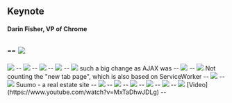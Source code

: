 
## Keynote
#### Darin Fisher, VP of Chrome
--
<img src="assets/1_keynote/1.png">
--
<img src="assets/1_keynote/2.png">
--
<img src="assets/1_keynote/3.png">
--
<img src="assets/1_keynote/4.png">
--
<img src="assets/1_keynote/5.png">
--
<img src="assets/1_keynote/6.png">
such a big change as AJAX was
--
<img src="assets/1_keynote/7.png">
--
<img src="assets/1_keynote/8.png">
Not counting the "new tab page", which is also based on ServiceWorker
--
<img src="assets/1_keynote/9.png">
--
<img src="assets/1_keynote/10.png">
Suumo - a real estate site
--
<img src="assets/1_keynote/11.png">
--
<img src="assets/1_keynote/12.png">
--
<img src="assets/1_keynote/13.png">
--
<img src="assets/1_keynote/14.png">
--
<img src="assets/1_keynote/15.png">
--
<img src="assets/1_keynote/16.png">
[Video](https://www.youtube.com/watch?v=MxTaDhwJDLg)
--
<iframe class="stretch" data-src="https://www.youtube.com/embed/MxTaDhwJDLg" height="100%" width="100%" frameborder="0" allowfullscreen></iframe>
--
<img src="assets/1_keynote/17.png">

---

## Developing for Billions
#### Tal Oppenheimer
--
<img src="assets/2_devforb/1.png">
--
<img src="assets/2_devforb/2.png">
--
<img src="assets/2_devforb/3.png">
--
<img src="assets/2_devforb/4.png">
--
<img src="assets/2_devforb/5.png">
--
<img src="assets/2_devforb/6.png">
--
<img src="assets/2_devforb/7.png">
--
<img src="assets/2_devforb/8.png">
--
<img src="assets/2_devforb/9.png">

---
## Progressive Web Apps
#### Alex Russell
--
<img src="assets/3_progwa/1.png">
--
<img src="assets/3_progwa/2.png">
--
<img src="assets/3_progwa/3.png">
--
<img src="assets/3_progwa/4.png">
--
<img src="assets/3_progwa/5.png">
--
<img src="assets/3_progwa/6.png">
--
<img src="assets/3_progwa/7.png">
--
<img src="assets/3_progwa/8.png">
--
<img src="assets/3_progwa/9.png">
--
<img src="assets/3_progwa/10.png">
--
<img src="assets/3_progwa/11.png">
--
<img src="assets/3_progwa/12.png">

---

## Deploying HTTPS: The Green Lock and Beyond
#### Emily Stark
--
- HTTPS is the baseline now
- Content Security Policy
--
<img src="assets/4_https/1.png">
--
<img src="assets/4_https/1.png">

---

## Instant Loading with Service&nbsp;Workers
#### Jeff Posnick
--
<img src="assets/5_swload/1.png">
--
<img src="assets/5_swload/2.png">
--
<img src="assets/5_swload/3.png">
--
<img src="assets/5_swload/4.png">
--
<img src="assets/5_swload/5.png">
--
<img src="assets/5_swload/6.png">
--
<img src="assets/5_swload/7.png">
--
<img src="assets/5_swload/8.png">
--
<img src="assets/5_swload/9.png">
--
<img src="assets/5_swload/10.png">
--
<img src="assets/5_swload/11.png">
--
<img src="assets/5_swload/12.png">
--
<img src="assets/5_swload/13.png">
--
<img src="assets/5_swload/14.png">
--
<img src="assets/5_swload/15.png">
--
<img src="assets/5_swload/16.png">
--
<img src="assets/5_swload/17.png">
--
<img src="assets/5_swload/18.png">

---

## Increase Engagement with Web Push Notifications
#### Owen Campbell-Moore
--
<iframe class="stretch" data-src="https://www.youtube.com/embed/M9ZloWtMsSM" height="100%" width="100%" frameborder="0" allowfullscreen></iframe>
--
<img src="assets/6_push/1.png">
--
<img src="assets/6_push/2.png">
--
<img src="assets/6_push/3.png">
--
<img src="assets/6_push/4.png">
--
<img src="assets/6_push/5.png">
--
<img src="assets/6_push/6.png">
--
<img src="assets/6_push/7.png">
--
<img src="assets/6_push/8.png">
--
<img src="assets/6_push/9.png">
--
<img src="assets/6_push/10.png">
--
<img src="assets/6_push/11.png">
--
<img src="assets/6_push/12.png">
--
<img src="assets/6_push/13.png">
--
<img src="assets/6_push/14.png">
--
<img src="assets/6_push/15.png">

---

## Engaging with the Real World: Web Bluetooth and Physical Web
#### Scott Jenson & Vincent Scheib
--
<img src="assets/7_phys/1.png">
--
<img src="assets/7_phys/2.png">
--
<img src="assets/7_phys/3.png">
--
<img src="assets/7_phys/4.png">
--
<img src="assets/7_phys/5.png">
--
<img src="assets/7_phys/6.png">
--
<img src="assets/7_phys/7a.png">
--
<img src="assets/7_phys/7b.png">
--
<img src="assets/7_phys/8.png">
--
<img src="assets/7_phys/9.png">
--
<img src="assets/7_phys/10.png">
--
<img src="assets/7_phys/11.png">
--
<img src="assets/7_phys/12.png">

---

## Asking for Permission: respectful, opinionated UI
#### Elisabeth Morant
--
<img src="assets/8_permissions/1.png">
--
<img src="assets/8_permissions/2.png">
--
<img src="assets/8_permissions/3.png">
--
<img src="assets/8_permissions/4.png">
--
<img src="assets/8_permissions/5.png">
--
<img src="assets/8_permissions/6.png">

---

## Polymer - State of the Union
#### Taylor Savage
--
<img src="assets/9_polymer/1.png">
--
<img src="assets/9_polymer/2.png">

---

## Building Progressive Web Apps with Polymer
#### Rob Dodson
--
<img src="assets/10_polymer2/1.png">
--
<img src="assets/10_polymer2/2.png">
--
<img src="assets/10_polymer2/3.png">

---

## Accessibility
#### Alice Boxhall & Laura Palmaro
--
<img src="assets/11_accessibility/1.png">
--
<img src="assets/11_accessibility/2.png">
--
<img src="assets/11_accessibility/3.png">

---

## DevTools in 2015: Authoring to the max
#### Paul Bakaus
--
<img src="assets/12_devtools/1.png">
--
<img src="assets/12_devtools/2.png">
--
<img src="assets/12_devtools/3.png">
--
- Reorganized tabs and context menus
- More appealing to designers
- Color pickers
- Mobile first
- New device mode
- Device chrome is shown
- Better support for animations

---

## Introduction to RAIL
#### Paul Irish & Paul Lewis
--
<img src="assets/13_railintro/1.png">
--
<img src="assets/13_railintro/2.png">
--
<img src="assets/13_railintro/3.png">
--
<img src="assets/13_railintro/4.png">
--
<img src="assets/13_railintro/5.png">
--
<img src="assets/13_railintro/6.png">
--
<img src="assets/13_railintro/7.png">
--
<img src="assets/13_railintro/8.png">
--
<img src="assets/13_railintro/9.png">
--
<img src="assets/13_railintro/10.png">


---

## RAIL in the real world
#### Paul Lewis
--
<img src="assets/14_railreal/1.png">
--
<img src="assets/14_railreal/2.png">
--
<img src="assets/14_railreal/3.png">
--
<img src="assets/14_railreal/4.png">
--
<img src="assets/14_railreal/5.png">
--
<img src="assets/14_railreal/6.png">
--
<img src="assets/14_railreal/7.png">
--
<img src="assets/14_railreal/8.png">
--
<img src="assets/14_railreal/9.png">
--
<img src="assets/14_railreal/10.png">
--
<img src="assets/14_railreal/11.png">

---

## Owning your performance: RAIL
#### Paul Irish
--
<img src="assets/15_railperf/1.png">
--
<img src="assets/15_railperf/2.png">
--
<img src="assets/15_railperf/3.png">
--
<img src="assets/15_railperf/4.png">
--
<img src="assets/15_railperf/5.png">

---

## V8 Performance from the Driver's Seat
#### Seth Thompson
--
<img src="assets/16_v8/1.png">
--
<img src="assets/16_v8/2.png">
--
<img src="assets/16_v8/3.png">
--
<img src="assets/16_v8/4.png">
--
<img src="assets/16_v8/5.png">
--
<img src="assets/16_v8/6.png">
--
<img src="assets/16_v8/7.png">
--
<img src="assets/16_v8/8.png">
--
<img src="assets/16_v8/9.png">
--
<img src="assets/16_v8/10.png">
--
<img src="assets/16_v8/11.png">
--
<img src="assets/16_v8/12.png">
--
<img src="assets/16_v8/13.png">
--
<img src="assets/16_v8/14.png">

---

## Quantify and improve real-world RAIL
#### Ilya Grigorik
--
<img src="assets/17_improverail/1.png">
--
<img src="assets/17_improverail/2.png">
--
<img src="assets/17_improverail/3.png">
--
<img src="assets/17_improverail/4.png">
--
<img src="assets/17_improverail/5.png">
--
<img src="assets/17_improverail/7.png">
--
<img src="assets/17_improverail/8.png">
--
<img src="assets/17_improverail/9.png">
--
<img src="assets/17_improverail/10.png">
--
<img src="assets/17_improverail/11.png">
--
<img src="assets/17_improverail/12.png">
--
<img src="assets/17_improverail/13.png">
--
<img src="assets/17_improverail/14.png">
--
<img src="assets/17_improverail/15.png">
--
<img src="assets/17_improverail/16.png">

---

## HTTP/2 101
#### Surma
--
<img src="assets/18_http2/1.png">
--
<img src="assets/18_http2/2.png">
--
<img src="assets/18_http2/3.png">
--
<img src="assets/18_http2/4.png">
--
<img src="assets/18_http2/5.png">
--
<img src="assets/18_http2/6.png">
--
<img src="assets/18_http2/7.png">
--
<img src="assets/18_http2/8.png">
--
<img src="assets/18_http2/9.png">
--
<img src="assets/18_http2/10.png">
--
<img src="assets/18_http2/11.png">
--
<img src="assets/18_http2/12.png">
--
<img src="assets/18_http2/13.png">
--
<img src="assets/18_http2/14.png">
--
<img src="assets/18_http2/15.png">
--
<img src="assets/18_http2/16.png">
--
<img src="assets/18_http2/17.png">
--
<img src="assets/18_http2/18.png">
--
<img src="assets/18_http2/19.png">
--
<img src="assets/18_http2/20.png">

---

## Building and deploying a Progressive Web App at scale with Flipkart
#### Amar Nagaram, Abhinav Rastogi and Jai Santosh
--
<iframe class="stretch" data-src="https://www.youtube.com/embed/StdKz32M1RM?start=107&end=270" height="100%" width="100%" frameborder="0" allowfullscreen></iframe>
